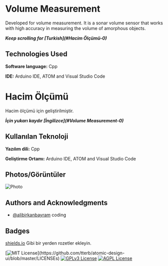 
# Volume Measurement

Developed for volume measurement. It is a sonar volume sensor that works with high accuracy in measuring the volume of amorphous objects.

***Keep scrolling for [Turkish](#Hacim Ölçümü-0)***

  
## Technologies Used

**Software language:** Cpp

**IDE:** Arduino IDE, ATOM and Visual Studio Code


# Hacim Ölçümü

Hacim ölçümü için geliştirilmiştir.

***İçin yukarı kaydır [İngilizce](#Volume Measurement-0)***

  
## Kullanılan Teknoloji

**Yazılım dili:** Cpp

**Geliştirme Ortamı:** Arduino IDE, ATOM and Visual Studio Code
  
## Photos/Görüntüler

![Photo](url)
  
  
## Authors and Acknowledgments

- [@alibirkanbayram](https://www.github.com/alibirkanbayram) coding

  
## Badges

[shields.io](https://shields.io/) Gibi bir yerden rozetler ekleyin.

[![MIT License](https://img.shields.io/apm/l/atomic-design-ui.svg?)](https://github.com/tterb/atomic-design-ui/blob/master/LICENSEs)
[![GPLv3 License](https://img.shields.io/badge/License-GPL%20v3-yellow.svg)](https://opensource.org/licenses/)
[![AGPL License](https://img.shields.io/badge/license-AGPL-blue.svg)](http://www.gnu.org/licenses/agpl-3.0)
